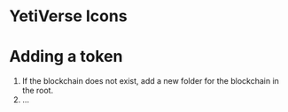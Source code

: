 # YetiVerse Icons

# Adding a token

1. If the blockchain does not exist, add a new folder for the blockchain in the root.
2. ...
